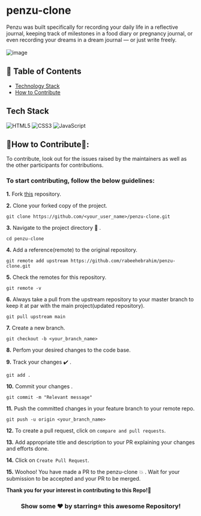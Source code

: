 # penzu-clone
Penzu was built specifically for recording your daily life in a reflective journal, keeping track of milestones in a food diary or pregnancy journal, or even recording your dreams in a dream journal — or just write freely.
<br/>
<br/>
![image](https://github.com/rabeehebrahim/penzu-clone/assets/65481473/90b46ccc-897b-4242-9456-cec703fce57f)


## 📝 Table of Contents
- [Technology Stack](#tech_stack)
- [How to Contribute](#How-to-Contribute)

## Tech Stack <a name = "tech_stack"></a>
<img alt="HTML5" src="https://img.shields.io/badge/html5-%23fca9ae.svg?style=for-the-badge&logo=html5&logoColor=140200"/>
<img alt="CSS3" src="https://img.shields.io/badge/css3-%23ffd2ce.svg?style=for-the-badge&logo=css3&logoColor=140200"/>
<img alt="JavaScript" src="https://img.shields.io/badge/javascript-%23e4626b.svg?style=for-the-badge&logo=javascript&logoColor=%23F7DF1E"/>

## 📌How to Contribute📝:<a name="How-to-Contribute"></a>

To contribute, look out for the issues raised by the maintainers as well as the other participants for contributions.

### To start contributing, follow the below guidelines: 

**1.**  Fork [this](https://github.com/rabeehebrahim/penzu-clone) repository.

**2.**  Clone your forked copy of the project.

```
git clone https://github.com/<your_user_name>/penzu-clone.git
```

**3.** Navigate to the project directory :file_folder: .

```
cd penzu-clone
```

**4.** Add a reference(remote) to the original repository.

```
git remote add upstream https://github.com/rabeehebrahim/penzu-clone.git 
```

**5.** Check the remotes for this repository.

```
git remote -v
```

**6.** Always take a pull from the upstream repository to your master branch to keep it at par with the main project(updated repository).

```
git pull upstream main
```

**7.** Create a new branch.

```
git checkout -b <your_branch_name>
```

**8.** Perfom your desired changes to the code base.

**9.** Track your changes :heavy_check_mark: .

```
git add . 
```

**10.** Commit your changes .

```
git commit -m "Relevant message"
```

**11.** Push the committed changes in your feature branch to your remote repo.

```
git push -u origin <your_branch_name>
```

**12.** To create a pull request, click on `compare and pull requests`.

**13.** Add appropriate title and description to your PR explaining your changes and efforts done.

**14.** Click on `Create Pull Request`.


**15.** Woohoo! You have made a PR to the penzu-clone :boom: . Wait for your submission to be accepted and your PR to be merged.
</div>

**Thank you for your interest in contributing to this Repo!🏼**

<div align="center">

### Show some ❤️ by starring⭐ this awesome Repository!

</div>
